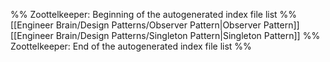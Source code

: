 %% Zoottelkeeper: Beginning of the autogenerated index file list  %%
 [[Engineer Brain/Design Patterns/Observer Pattern|Observer Pattern]]
 [[Engineer Brain/Design Patterns/Singleton Pattern|Singleton Pattern]]
%% Zoottelkeeper: End of the autogenerated index file list  %%
